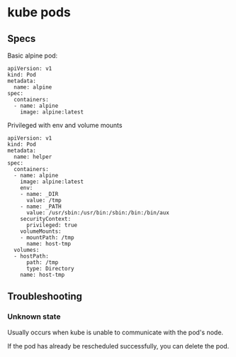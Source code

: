 # kube pods

## Specs

Basic alpine pod:

```
apiVersion: v1
kind: Pod
metadata:
  name: alpine
spec:
  containers:
  - name: alpine
    image: alpine:latest
```

Privileged with env and volume mounts

```
apiVersion: v1
kind: Pod
metadata:
  name: helper
spec:
  containers:
  - name: alpine
    image: alpine:latest
    env:
    - name: _DIR
      value: /tmp
    - name: _PATH
      value: /usr/sbin:/usr/bin:/sbin:/bin:/bin/aux
    securityContext:
      privileged: true
    volumeMounts:
    - mountPath: /tmp
      name: host-tmp
  volumes:
  - hostPath:
      path: /tmp
      type: Directory
    name: host-tmp
```

## Troubleshooting

### Unknown state

Usually occurs when kube is unable to communicate with the pod's node.

If the pod has already be rescheduled successfully, you can delete the pod.
